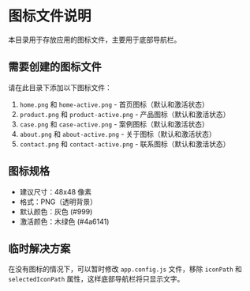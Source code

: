 # 图标文件说明

本目录用于存放应用的图标文件，主要用于底部导航栏。

## 需要创建的图标文件

请在此目录下添加以下图标文件：

1. `home.png` 和 `home-active.png` - 首页图标（默认和激活状态）
2. `product.png` 和 `product-active.png` - 产品图标（默认和激活状态）
3. `case.png` 和 `case-active.png` - 案例图标（默认和激活状态）
4. `about.png` 和 `about-active.png` - 关于图标（默认和激活状态）
5. `contact.png` 和 `contact-active.png` - 联系图标（默认和激活状态）

## 图标规格

- 建议尺寸：48x48 像素
- 格式：PNG（透明背景）
- 默认颜色：灰色 (#999)
- 激活颜色：木绿色 (#4a6141)

## 临时解决方案

在没有图标的情况下，可以暂时修改 `app.config.js` 文件，移除 `iconPath` 和 `selectedIconPath` 属性，这样底部导航栏将只显示文字。